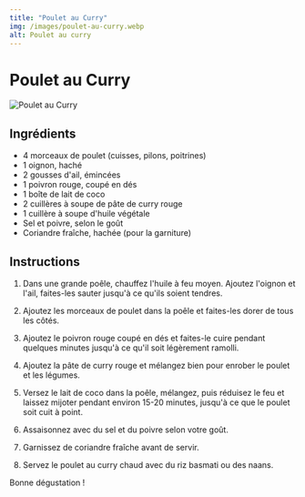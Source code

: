 ```yaml
---
title: "Poulet au Curry"
img: /images/poulet-au-curry.webp
alt: Poulet au curry
---
```


# Poulet au Curry

![Poulet au Curry](/images/poulet-au-curry.webp)

## Ingrédients

- 4 morceaux de poulet (cuisses, pilons, poitrines)
- 1 oignon, haché
- 2 gousses d'ail, émincées
- 1 poivron rouge, coupé en dés
- 1 boîte de lait de coco
- 2 cuillères à soupe de pâte de curry rouge
- 1 cuillère à soupe d'huile végétale
- Sel et poivre, selon le goût
- Coriandre fraîche, hachée (pour la garniture)

## Instructions

1. Dans une grande poêle, chauffez l'huile à feu moyen. Ajoutez l'oignon et l'ail, faites-les sauter jusqu'à ce qu'ils soient tendres.

2. Ajoutez les morceaux de poulet dans la poêle et faites-les dorer de tous les côtés.

3. Ajoutez le poivron rouge coupé en dés et faites-le cuire pendant quelques minutes jusqu'à ce qu'il soit légèrement ramolli.

4. Ajoutez la pâte de curry rouge et mélangez bien pour enrober le poulet et les légumes.

5. Versez le lait de coco dans la poêle, mélangez, puis réduisez le feu et laissez mijoter pendant environ 15-20 minutes, jusqu'à ce que le poulet soit cuit à point.

6. Assaisonnez avec du sel et du poivre selon votre goût.

7. Garnissez de coriandre fraîche avant de servir.

8. Servez le poulet au curry chaud avec du riz basmati ou des naans.

Bonne dégustation !
